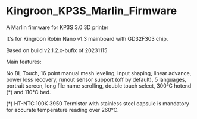 # Kingroon_KP3S_Marlin_Firmware
A Marlin firmware for KP3S 3.0 3D printer

It's for Kingroon Robin Nano v1.3 mainboard with GD32F303 chip.

Based on build v2.1.2.x-bufix of 20231115

Main features:

No BL Touch,
16 point manual mesh leveling,
input shaping,
linear advance,
power loss recovery,
runout sensor support (off by default),
5 languages,
portrait screen,
long file name scrolling,
double touch select,
300°C hotend (*) and 110°C bed.

(*) HT-NTC 100K 3950 Termistor with stainless steel capsule is mandatory for accurate temperature reading over 260°C.
